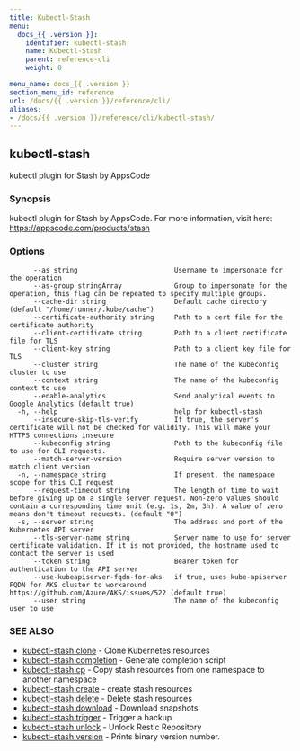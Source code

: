 ```yaml
---
title: Kubectl-Stash
menu:
  docs_{{ .version }}:
    identifier: kubectl-stash
    name: Kubectl-Stash
    parent: reference-cli
    weight: 0

menu_name: docs_{{ .version }}
section_menu_id: reference
url: /docs/{{ .version }}/reference/cli/
aliases:
- /docs/{{ .version }}/reference/cli/kubectl-stash/
---
```

## kubectl-stash

kubectl plugin for Stash by AppsCode

### Synopsis

kubectl plugin for Stash by AppsCode. For more information, visit here: https://appscode.com/products/stash

### Options

```
      --as string                        Username to impersonate for the operation
      --as-group stringArray             Group to impersonate for the operation, this flag can be repeated to specify multiple groups.
      --cache-dir string                 Default cache directory (default "/home/runner/.kube/cache")
      --certificate-authority string     Path to a cert file for the certificate authority
      --client-certificate string        Path to a client certificate file for TLS
      --client-key string                Path to a client key file for TLS
      --cluster string                   The name of the kubeconfig cluster to use
      --context string                   The name of the kubeconfig context to use
      --enable-analytics                 Send analytical events to Google Analytics (default true)
  -h, --help                             help for kubectl-stash
      --insecure-skip-tls-verify         If true, the server's certificate will not be checked for validity. This will make your HTTPS connections insecure
      --kubeconfig string                Path to the kubeconfig file to use for CLI requests.
      --match-server-version             Require server version to match client version
  -n, --namespace string                 If present, the namespace scope for this CLI request
      --request-timeout string           The length of time to wait before giving up on a single server request. Non-zero values should contain a corresponding time unit (e.g. 1s, 2m, 3h). A value of zero means don't timeout requests. (default "0")
  -s, --server string                    The address and port of the Kubernetes API server
      --tls-server-name string           Server name to use for server certificate validation. If it is not provided, the hostname used to contact the server is used
      --token string                     Bearer token for authentication to the API server
      --use-kubeapiserver-fqdn-for-aks   if true, uses kube-apiserver FQDN for AKS cluster to workaround https://github.com/Azure/AKS/issues/522 (default true)
      --user string                      The name of the kubeconfig user to use
```

### SEE ALSO

* [kubectl-stash clone](/docs/reference/cli/kubectl-stash_clone.md)	 - Clone Kubernetes resources
* [kubectl-stash completion](/docs/reference/cli/kubectl-stash_completion.md)	 - Generate completion script
* [kubectl-stash cp](/docs/reference/cli/kubectl-stash_cp.md)	 - Copy stash resources from one namespace to another namespace
* [kubectl-stash create](/docs/reference/cli/kubectl-stash_create.md)	 - create stash resources
* [kubectl-stash delete](/docs/reference/cli/kubectl-stash_delete.md)	 - Delete stash resources
* [kubectl-stash download](/docs/reference/cli/kubectl-stash_download.md)	 - Download snapshots
* [kubectl-stash trigger](/docs/reference/cli/kubectl-stash_trigger.md)	 - Trigger a backup
* [kubectl-stash unlock](/docs/reference/cli/kubectl-stash_unlock.md)	 - Unlock Restic Repository
* [kubectl-stash version](/docs/reference/cli/kubectl-stash_version.md)	 - Prints binary version number.

